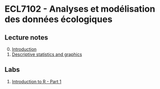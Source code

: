 # ECL7102 - Analyses et modélisation des données écologiques

## Lecture notes

0. [Introduction](lecture_notes/0-Introduction.html)
1. [Descriptive statistics and graphics](lecture_notes/1-Descriptive_statistics.html)

## Labs

1. [Introduction to R - Part 1](labs/1-IntroR_part1.html)



